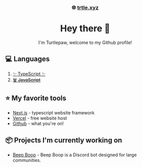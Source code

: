 <div align="center">

### 🌐 [trtle.xyz](trtle.xyz)
# Hey there 👋
I'm Turtlepaw, welcome to my Github profile!

</div>

## 💻 Languages

1. [✨ TypeScript ✨](https://typescriptlang.org)
2. [🗑️ ~~JavaScript~~](https://javascript.com)

## ⭐ My favorite tools

- [Next.js](https://nextjs.org/) - typescript website framework
- [Vercel](https://vercel.com/) - free website host
- [Github](https://github.com/) - what you're on!

## 📦 Projects I'm currently working on

- [Beep Boop](https://bop.trtle.xyz/) - Beep Boop is a Discord bot designed for large communities.
